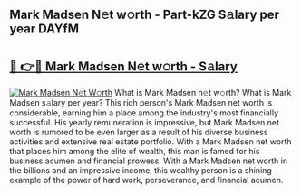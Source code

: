 ## Mark Madsen N𝚎t w𝚘rth - Part-kZG S𝚊lary per year DAYfM

# <h2><a href="http://gc406ey.nevu.top/?p=Mark+Madsen">🔗 👉🔴 Mark Madsen N𝚎t w𝚘rth - S𝚊lary</a></h2>

[![Mark Madsen N𝚎t W𝚘rth](https://i.imgur.com/Oavwk0R.jpeg)](http://gc406ey.nevu.top/?p=Mark+Madsen)
What is Mark Madsen n𝚎t w𝚘rth? What is Mark Madsen s𝚊lary per year?
This rich person's Mark Madsen net worth is considerable, earning him a place among the industry's most financially successful. His yearly remuneration is impressive, but Mark Madsen net worth is rumored to be even larger as a result of his diverse business activities and extensive real estate portfolio. With a Mark Madsen net worth that places him among the elite of wealth, this man is famed for his business acumen and financial prowess. With a Mark Madsen net worth in the billions and an impressive income, this wealthy person is a shining example of the power of hard work, perseverance, and financial acumen.
